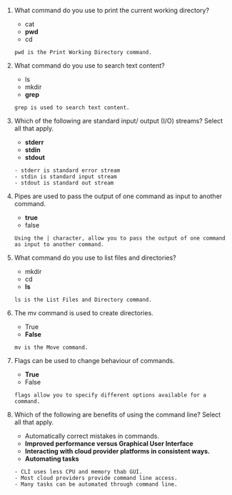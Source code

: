 1. What command do you use to print the current working directory?
   - cat
   - **pwd**
   - cd
   ```
   pwd is the Print Working Directory command.
   ```

2. What command do you use to search text content?
   - ls
   - mkdir
   - **grep**
   ```
   grep is used to search text content.
   ```

3. Which of the following are standard input/ output (I/O) streams? Select all that apply.
   - **stderr**
   - **stdin**
   - **stdout**
   ```
   - stderr is standard error stream
   - stdin is standard input stream
   - stdout is standard out stream
   ```

4. Pipes are used to pass the output of one command as input to another command.
   - **true**
   - false
   ```
   Using the | character, allow you to pass the output of one command as input to another command.
   ```

5. What command do you use to list files and directories?
   - mkdir
   - cd
   - **ls**
   ```
   ls is the List Files and Directory command.
   ```

6. The mv command is used to create directories.
   - True
   - **False**
   ```
   mv is the Move command.
   ```

7. Flags can be used to change behaviour of commands.
   - **True**
   - False
   ```
   flags allow you to specify different options available for a command.
   ```

8. Which of the following are benefits of using the command line? Select all that apply.
   - Automatically correct mistakes in commands.
   - **Improved performance versus Graphical User Interface**
   - **Interacting with cloud provider platforms in consistent ways.**
   - **Automating tasks**
   ```
   - CLI uses less CPU and memory thab GUI.
   - Most cloud providers provide command line access.
   - Many tasks can be automated through command line.
   ```